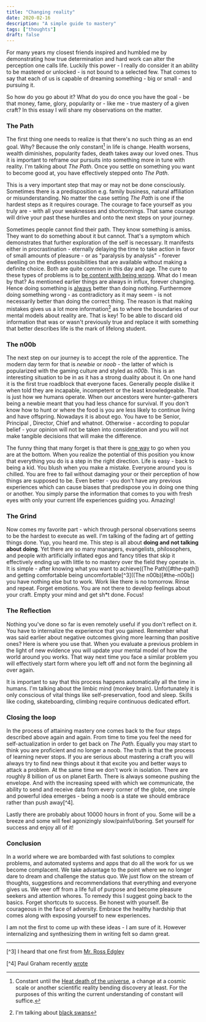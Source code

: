 ```yaml
---
title: "Changing reality"
date: 2020-02-16
description: "A simple guide to mastery"
tags: ["thoughts"]
draft: false
---
```


For many years my closest friends inspired and humbled me by demonstrating how true determination and hard work can alter the perception one calls life. Luckily this power - I really do consider it an ability to be mastered or unlocked - is not bound to a selected few. That comes to say that each of us is capable of dreaming something - big or small - and pursuing it.

So how do you go about it? What do you do once you have the goal - be that money, fame, glory, popularity or - like me - true mastery of a given craft? In this essay I will share my observations on the matter.

### The Path
The first thing one needs to realize is that there's no such thing as an end goal. Why? Because the only constant[^1] in life is change. Health worsens, wealth diminishes, popularity fades, death takes away our loved ones. Thus it is important to reframe our pursuits into something more in tune with reality. I'm talking about *The Path*. Once you settle on something you want to become good at, you have effectively stepped onto *The Path*.

This is a very important step that may or may not be done consciously. Sometimes there is a predisposition e.g. family business, natural affiliation or misunderstanding. No matter the case setting *The Path* is one if the hardest steps as it requires courage. The courage to face yourself as you truly are - with all your weaknesses and shortcomings. That same courage will drive your past these hurdles and onto the next steps on your journey.

Sometimes people cannot find their path. They know something is amiss. They want to do something about it but cannot. That's a symptom which demonstrates that further exploration of the self is necessary. It manifests either in procrastination - eternally delaying the time to take action in favor of small amounts of pleasure - or as "paralysis by analysis" - forever dwelling on the endless possibilities that are available without making a definite choice. Both are quite common in this day and age. The cure to these types of problems is to [be content with being wrong](https://getpocket.com/explore/item/surprising-ways-to-beat-anxiety-and-become-mentally-strong-according-to-science). What do I mean by that? As mentioned earlier things are always in influx, forever changing. Hence doing something is <u>always</u> better than doing nothing. Furthermore doing something wrong - as contradictory as it may seem - is not necessarily better than doing the correct thing. The reason is that making mistakes gives us a lot more information[^2] as to where the boundaries of our mental models about reality are. That is key! To be able to discard old information that was or wasn't previously true and replace it with something that better describes life is the mark of lifelong student.

### The n00b
The next step on our journey is to accept the role of the apprentice. The modern day term for that is _newbie_ or _noob_ - the latter of which is popularized with the gaming culture and styled as _n00b_. This is an interesting situation to be in as it has a strong duality about it. On one hand it is the first true roadblock that everyone faces. Generally people dislike it when told they are incapable, incompetent or the least knowledgeable. That is just how we humans operate. When our ancestors were hunter-gatherers being a newbie meant that you had less chance for survival. If you don't know how to hunt or where the food is you are less likely to continue living and have offspring. Nowadays it is about ego. You have to be Senior, Principal , Director, Chief and whatnot. Otherwise - according to popular belief - your opinion will not be taken into consideration and you will not make tangible decisions that will make the difference.

The funny thing that many forget is that there is <u>one way</u> to go when you are at the bottom. When you realize the potential of this position you know that everything you do is a step in the right direction. Life is easy - back to being a kid. You blush when you make a mistake. Everyone around you is chilled. You are free to fail without damaging your or their perception of how things are supposed to be. Even better - you don't have any previous experiences which can cause biases that predispose you in doing one thing or another. You simply parse the information that comes to you with fresh eyes with only your current life experiences guiding you. Amazing!

### The Grind
Now comes my favorite part - which through personal observations seems to be the hardest to execute as well. I'm talking of the fading art of getting things done. Yup, you heard me. This step is all about **doing and not talking about doing**. Yet there are so many managers, evangelists, philosophers, and people with artificially inflated egos and fancy titles that skip it effectively ending up with little to no mastery over the field they operate in. It is simple - after knowing what you want to achieve((The Path)[#the-path]) and getting comfortable being uncomfortable[^3]((The n00b)[#the-n00b]) you have nothing else but to work. Work like there is no tomorrow. Rinse and repeat. Forget emotions. You are not there to develop feelings about your craft. Empty your mind and get sh*t done. Focus!

### The Reflection
Nothing you've done so far is even remotely useful if you don't reflect on it. You have to internalize the experience that you gained. Remember what was said earlier about negative outcomes giving more learning than positive ones? Here is where you use that. When you evaluate a previous problem in the light of new evidence you will update your mental model of how the world around you works. That way next time you face a similar problem you will effectively start form where you left off and not form the beginning all over again.

It is important to say that this process happens automatically all the time in humans. I'm talking about the limbic mind (monkey brain). Unfortunately it is only conscious of vital things like self-preservation, food and sleep. Skills like coding, skateboarding, climbing require continuous dedicated effort.

### Closing the loop
In the process of attaining mastery one comes back to the four steps described above again and again. From time to time you feel the need for self-actualization in order to get back on _The Path_. Equally you may start to think you are proficient and no longer a noob. The truth is that the process of learning never stops. If you are serious about mastering a craft you will always try to find new things about it that excite you and better ways to attack a problem. At the same time we don't work in isolation. There are roughly 8 billion of us on planet Earth. There is always someone pushing the envelope. And with the increasing speed with which we communicate, the ability to send and receive data from every corner of the globe, one simple and powerful idea emerges - being a noob is a state we should embrace rather than push away[^4].

Lastly there are probably about 10000 hours in front of you. Some will be a breeze and some will feel agonizingly slow/painful/boring. Set yourself for success and enjoy all of it!

### Conclusion
In a world where we are bombarded with fast solutions to complex problems, and automated systems and apps that do all the work for us we become complacent. We take advantage to the point where we no longer dare to dream and challenge the status quo. We just flow on the stream of thoughts, suggestions and recommendations that everything and everyone gives us. We veer off from a life full of purpose and become pleasure seekers and attention whores. To remedy this I suggest going back to the basics. Forget shortcuts to success. Be honest with yourself. Be courageous in the face of adversity. Embrace the healthy hardship that comes along with exposing yourself to new experiences.

I am not the first to come up with these ideas - I am sure of it. However internalizing and synthesizing them in writing felt so damn great. 

---
[^1]: Constant until the [Heat death of the universe](https://en.wikipedia.org/wiki/Heat_death_of_the_universe), a change at a cosmic scale or another scientific reality bending discovery at least. For the purposes of this writing the current understanding of constant will suffice.

[^2]: I'm talking about [black swans](https://www.youtube.com/watch?v=vKA4w2O61Xo)

[^3] I heard that one first from [Mr. Ross Edgley](https://rossedgley.com/)

[^4] Paul Graham recently [wrote](http://www.paulgraham.com/noob.html)

